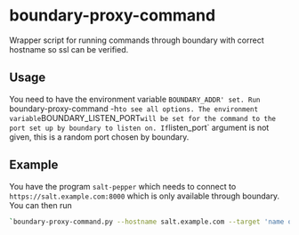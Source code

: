 <!--
SPDX-FileCopyrightText: 2022 Håvard Moen <post@haavard.name>

SPDX-License-Identifier: GPL-3.0-or-later
-->

# boundary-proxy-command

Wrapper script for running commands through boundary with correct hostname so ssl can be verified.

## Usage

You need to have the environment variable `BOUNDARY_ADDR' set. Run `boundary-proxy-command -h` to see all options.
The environment variable `BOUNDARY_LISTEN_PORT` will be set for the command to the port set up by boundary to listen on.
If `listen_port` argument is not given, this is a random port chosen by boundary.

## Example

You have the program `salt-pepper` which needs to connect to `https://salt.example.com:8000` which is only available through boundary.
You can then run
```bash
`boundary-proxy-command.py --hostname salt.example.com --target 'name of salt target' --listen_port 8000 -- salt-pepper ...
```
